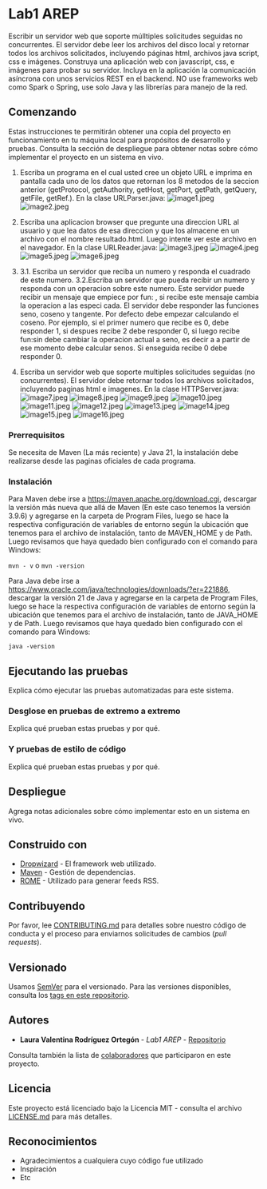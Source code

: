 # Lab1 AREP

Escribir un servidor web que soporte múlltiples solicitudes seguidas no concurrentes. El servidor debe leer los archivos del disco local y retornar todos los archivos solicitados, incluyendo páginas html, archivos java script, css e imágenes. Construya una aplicación web con  javascript, css, e imágenes para probar su servidor. Incluya en la aplicación la comunicación asíncrona con unos servicios REST en el backend. NO use frameworks web como Spark o Spring, use solo Java y las librerías para manejo de la red.

## Comenzando

Estas instrucciones te permitirán obtener una copia del proyecto en funcionamiento en tu máquina local para propósitos de desarrollo y pruebas. Consulta la sección de despliegue para obtener notas sobre cómo implementar el proyecto en un sistema en vivo.

1. Escriba un programa en el cual usted cree un objeto URL e imprima en pantalla cada uno de los datos que retornan los 8 metodos de la seccion anterior (getProtocol, getAuthority, getHost, getPort, getPath, getQuery, getFile, getRef.).
   En la clase URLParser.java:
   ![image1.jpeg](src%2Fmain%2Fresources%2Fimage1.jpeg)
   ![image2.jpeg](src%2Fmain%2Fresources%2Fimage2.jpeg)

2. Escriba una aplicacion browser que pregunte una direccion URL al usuario y que lea datos de esa direccion y que los almacene en un archivo con el nombre resultado.html. Luego intente ver este archivo en el navegador.
   En la clase URLReader.java:
   ![image3.jpeg](src%2Fmain%2Fresources%2Fimage3.jpeg)
   ![image4.jpeg](src%2Fmain%2Fresources%2Fimage4.jpeg)
   ![image5.jpeg](src%2Fmain%2Fresources%2Fimage5.jpeg)
   ![image6.jpeg](src%2Fmain%2Fresources%2Fimage6.jpeg)
3. 3.1. Escriba un servidor que reciba un numero y responda el cuadrado de este numero.
   3.2.Escriba un servidor que pueda recibir un numero y responda con un operacion sobre este numero. Este servidor puede recibir un mensaje que empiece por fun: , si recibe este mensaje cambia la operacion a las especi cada. El servidor debe responder las funciones seno, coseno y tangente. Por defecto debe empezar calculando el coseno. Por ejemplo, si el primer numero que recibe es 0, debe responder 1, si despues recibe 2 debe responder 0, si luego recibe fun:sin debe cambiar la operacion actual a seno, es decir a a partir de ese momento debe calcular senos. Si enseguida recibe 0 debe responder 0.

4. Escriba un servidor web que soporte multiples solicitudes seguidas (no concurrentes). El servidor debe retornar todos los archivos solicitados, incluyendo paginas html e imagenes.
   En la clase HTTPServer.java:
   ![image7.jpeg](src%2Fmain%2Fresources%2Fimage7.jpeg)
   ![image8.jpeg](src%2Fmain%2Fresources%2Fimage8.jpeg)
   ![image9.jpeg](src%2Fmain%2Fresources%2Fimage9.jpeg)
   ![image10.jpeg](src%2Fmain%2Fresources%2Fimage10.jpeg)
   ![image11.jpeg](src%2Fmain%2Fresources%2Fimage11.jpeg)
   ![image12.jpeg](src%2Fmain%2Fresources%2Fimage12.jpeg)
   ![image13.jpeg](src%2Fmain%2Fresources%2Fimage13.jpeg)
   ![image14.jpeg](src%2Fmain%2Fresources%2Fimage14.jpeg)
   ![image15.jpeg](src%2Fmain%2Fresources%2Fimage15.jpeg)
   ![image16.jpeg](src%2Fmain%2Fresources%2Fimage16.jpeg)

### Prerrequisitos

Se necesita de Maven (La más reciente) y Java 21, la instalación debe realizarse desde las paginas oficiales de cada programa.


### Instalación

Para Maven debe irse a https://maven.apache.org/download.cgi, descargar la versión más nueva que allá de Maven (En este caso tenemos la versión 3.9.6) y agregarse en la carpeta de Program Files, luego se hace la respectiva configuración de variables de entorno según la ubicación que tenemos para el archivo de instalación, tanto de MAVEN_HOME y de Path.
Luego revisamos que haya quedado bien configurado con el comando para Windows:

` mvn - v `
o
` mvn -version `

Para Java debe irse a https://www.oracle.com/java/technologies/downloads/?er=221886, descargar la versión 21 de Java y agregarse en la carpeta de Program Files, luego se hace la respectiva configuración de variables de entorno según la ubicación que tenemos para el archivo de instalación, tanto de JAVA_HOME y de Path.
Luego revisamos que haya quedado bien configurado con el comando para Windows:

` java -version `

## Ejecutando las pruebas

Explica cómo ejecutar las pruebas automatizadas para este sistema.

### Desglose en pruebas de extremo a extremo

Explica qué prueban estas pruebas y por qué.


### Y pruebas de estilo de código

Explica qué prueban estas pruebas y por qué.



## Despliegue

Agrega notas adicionales sobre cómo implementar esto en un sistema en vivo.

## Construido con

* [Dropwizard](http://www.dropwizard.io/1.0.2/docs/) - El framework web utilizado.
* [Maven](https://maven.apache.org/) - Gestión de dependencias.
* [ROME](https://rometools.github.io/rome/) - Utilizado para generar feeds RSS.

## Contribuyendo

Por favor, lee [CONTRIBUTING.md](https://gist.github.com/PurpleBooth/b24679402957c63ec426) para detalles sobre nuestro código de conducta y el proceso para enviarnos solicitudes de cambios (*pull requests*).

## Versionado

Usamos [SemVer](http://semver.org/) para el versionado. Para las versiones disponibles, consulta los [tags en este repositorio](https://github.com/your/project/tags).

## Autores

* **Laura Valentina Rodríguez Ortegón** - *Lab1 AREP* - [Repositorio](https://github.com/lalaro)

Consulta también la lista de [colaboradores](https://github.com/your/project/contributors) que participaron en este proyecto.

## Licencia

Este proyecto está licenciado bajo la Licencia MIT - consulta el archivo [LICENSE.md](LICENSE.md) para más detalles.

## Reconocimientos

* Agradecimientos a cualquiera cuyo código fue utilizado
* Inspiración
* Etc
